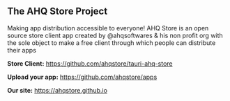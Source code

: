 ## The AHQ Store Project
Making app distribution accessible to everyone!
AHQ Store is an open source store client app created by @ahqsoftwares & his non profit org with the sole object to make a free client through which people can distribute their apps

**Store Client:** https://github.com/ahqstore/tauri-ahq-store

**Upload your app:** https://github.com/ahqstore/apps

**Our site:** https://ahqstore.github.io

<!--

**Here are some ideas to get you started:**

🙋‍♀️ A short introduction - what is your organization all about?
🌈 Contribution guidelines - how can the community get involved?
👩‍💻 Useful resources - where can the community find your docs? Is there anything else the community should know?
🍿 Fun facts - what does your team eat for breakfast?
🧙 Remember, you can do mighty things with the power of [Markdown](https://docs.github.com/github/writing-on-github/getting-started-with-writing-and-formatting-on-github/basic-writing-and-formatting-syntax)
-->
